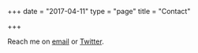 +++
date = "2017-04-11"
type = "page"
title = "Contact"

+++

Reach me on [email](mailto:wells.royce@gmail.com) or [Twitter](http://twitter.com/thatroyce).  

